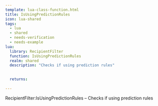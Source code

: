 ```yaml
---
template: lua-class-function.html
title: IsUsingPredictionRules
icon: lua-shared
tags:
  - lua
  - shared
  - needs-verification
  - needs-example
lua:
  library: RecipientFilter
  function: IsUsingPredictionRules
  realm: shared
  description: "Checks if using prediction rules"
  
  
  returns:
    
---
```


<div class="lua__search__keywords">
RecipientFilter:IsUsingPredictionRules &#x2013; Checks if using prediction rules
</div>
